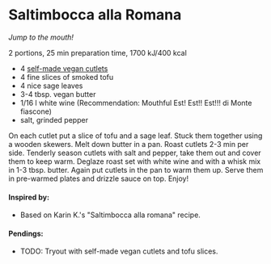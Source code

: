 # Saltimbocca alla Romana
*Jump to the mouth!*

2 portions, 25 min preparation time, 1700 kJ/400 kcal

* 4 [self-made vegan cutlets](https://github.com/andreamalhera/committed_meals/blob/master/how_to_replace.md#beef)
* 4 fine slices of smoked tofu
* 4 nice sage leaves
* 3-4 tbsp. vegan butter
* 1/16 l white wine (Recommendation: Mouthful Est! Est!! Est!!! di Monte fiascone)
* salt, grinded pepper 

On each cutlet put a slice of tofu and a sage leaf. Stuck them together using a wooden skewers. Melt down butter in a pan. Roast cutlets 2-3 min per side. Tenderly season cutlets with salt and pepper, take them out and cover them to keep warm. Deglaze roast set with white wine and with a whisk mix in 1-3 tbsp. butter. Again put cutlets in the pan to warm them up. Serve them in pre-warmed plates and drizzle sauce on top. Enjoy!

#### Inspired by: 
* Based on Karin K.'s "Saltimbocca alla romana" recipe.

#### Pendings:
* TODO: Tryout with self-made vegan cutlets and tofu slices.
